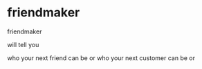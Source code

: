 friendmaker
===========

friendmaker

will tell you 

who your next friend can be 
or 
who your next customer can be 
or 


